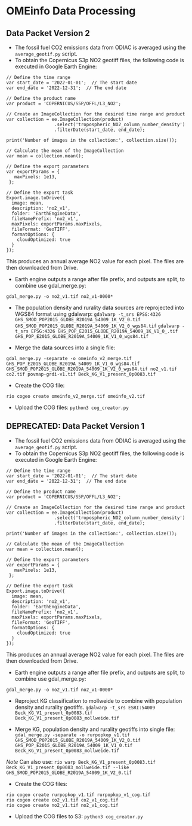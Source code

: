 # OMEinfo Data Processing

## Data Packet Version 2

* The fossil fuel CO2 emissions data from ODIAC is averaged using the `average_geotif.py` script.
* To obtain the Copernicus S3p NO2 geotiff files, the following code is executed in Google Earth Engine:
```
// Define the time range
var start_date = '2022-01-01';  // The start date
var end_date = '2022-12-31';  // The end date

// Define the product name
var product = 'COPERNICUS/S5P/OFFL/L3_NO2';

// Create an ImageCollection for the desired time range and product
var collection = ee.ImageCollection(product)
                  .select('tropospheric_NO2_column_number_density')
                  .filterDate(start_date, end_date);

print('Number of images in the collection:', collection.size());

// Calculate the mean of the ImageCollection
var mean = collection.mean();

// Define the export parameters
var exportParams = {
   maxPixels: 1e13,
 };

// Define the export task
Export.image.toDrive({
  image: mean,
  description: 'no2_v1',
  folder: 'EarthEngineData',
  fileNamePrefix: 'no2_v1',
  maxPixels: exportParams.maxPixels,
  fileFormat: 'GeoTIFF',
  formatOptions: {
    cloudOptimized: true
  }
});
```
This produces an annual average NO2 value for each pixel. The files are then downloaded from Drive.

* Earth engine outputs a range after file prefix, and outputs are split, to combine use gdal_merge.py:

`gdal_merge.py -o no2_v1.tif no2_v1-0000*`

* The population density and rurality data sources are reprojected into WGS84 format using gdalwarp:
`gdalwarp -t_srs EPSG:4326 GHS_SMOD_POP2015_GLOBE_R2019A_54009_1K_V2_0.tif GHS_SMOD_POP2015_GLOBE_R2019A_54009_1K_V2_0_wgs84.tif`
`gdalwarp -t_srs EPSG:4326 GHS_POP_E2015_GLOBE_R2019A_54009_1K_V1_0_.tif GHS_POP_E2015_GLOBE_R2019A_54009_1K_V1_0_wgs84.tif`

* Merge the data sources into a single file:

`gdal_merge.py -separate -o omeinfo_v2_merge.tif GHS_POP_E2015_GLOBE_R2019A_54009_1K_V1_0_wgs84.tif GHS_SMOD_POP2015_GLOBE_R2019A_54009_1K_V2_0_wgs84.tif no2_v1.tif co2.tif povmap-grdi-v1.tif Beck_KG_V1_present_0p0083.tif`

* Create the COG file:

`rio cogeo create omeinfo_v2_merge.tif omeinfo_v2.tif`

* Upload the COG files:
`python3 cog_creator.py`

## DEPRECATED: Data Packet Version 1


* The fossil fuel CO2 emissions data from ODIAC is averaged using the `average_geotif.py` script.
* To obtain the Copernicus S3p NO2 geotiff files, the following code is executed in Google Earth Engine:
```
// Define the time range
var start_date = '2022-01-01';  // The start date
var end_date = '2022-12-31';  // The end date

// Define the product name
var product = 'COPERNICUS/S5P/OFFL/L3_NO2';

// Create an ImageCollection for the desired time range and product
var collection = ee.ImageCollection(product)
                  .select('tropospheric_NO2_column_number_density')
                  .filterDate(start_date, end_date);

print('Number of images in the collection:', collection.size());

// Calculate the mean of the ImageCollection
var mean = collection.mean();

// Define the export parameters
var exportParams = {
   maxPixels: 1e13,
 };

// Define the export task
Export.image.toDrive({
  image: mean,
  description: 'no2_v1',
  folder: 'EarthEngineData',
  fileNamePrefix: 'no2_v1',
  maxPixels: exportParams.maxPixels,
  fileFormat: 'GeoTIFF',
  formatOptions: {
    cloudOptimized: true
  }
});
```
This produces an annual average NO2 value for each pixel. The files are then downloaded from Drive.

* Earth engine outputs a range after file prefix, and outputs are split, to combine use gdal_merge.py:

`gdal_merge.py -o no2_v1.tif no2_v1-0000*`

* Reproject KG classification to mollweide to combine with population density and rurality geotiffs.
`gdalwarp -t_srs ESRI:54009 Beck_KG_V1_present_0p0083.tif Beck_KG_V1_present_0p0083_mollweide.tif`

* Merge KG, population density and rurality geotiffs into single file:
`gdal_merge.py -separate -o rurpopkop_v1.tif GHS_SMOD_POP2015_GLOBE_R2019A_54009_1K_V2_0.tif GHS_POP_E2015_GLOBE_R2019A_54009_1K_V1_0.tif  Beck_KG_V1_present_0p0083_mollweide.tif`

*Note* Can also use: `rio warp Beck_KG_V1_present_0p0083.tif Beck_KG_V1_present_0p0083_mollweide.tif --like GHS_SMOD_POP2015_GLOBE_R2019A_54009_1K_V2_0.tif`

* Create the COG files:
```
rio cogeo create rurpopkop_v1.tif rurpopkop_v1_cog.tif
rio cogeo create co2_v1.tif co2_v1_cog.tif
rio cogeo create no2_v1.tif no2_v1_cog.tif
```

* Upload the COG files to S3:
  `python3 cog_creator.py`
